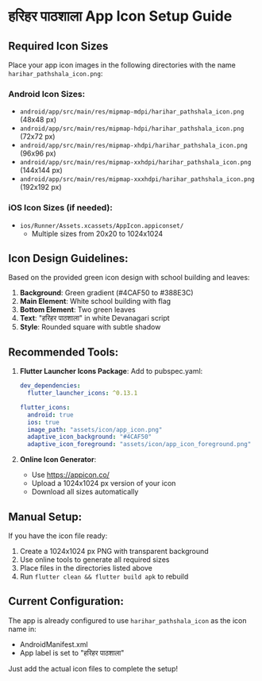 # हरिहर पाठशाला App Icon Setup Guide

## Required Icon Sizes

Place your app icon images in the following directories with the name `harihar_pathshala_icon.png`:

### Android Icon Sizes:
- `android/app/src/main/res/mipmap-mdpi/harihar_pathshala_icon.png` (48x48 px)
- `android/app/src/main/res/mipmap-hdpi/harihar_pathshala_icon.png` (72x72 px)
- `android/app/src/main/res/mipmap-xhdpi/harihar_pathshala_icon.png` (96x96 px)
- `android/app/src/main/res/mipmap-xxhdpi/harihar_pathshala_icon.png` (144x144 px)
- `android/app/src/main/res/mipmap-xxxhdpi/harihar_pathshala_icon.png` (192x192 px)

### iOS Icon Sizes (if needed):
- `ios/Runner/Assets.xcassets/AppIcon.appiconset/`
  - Multiple sizes from 20x20 to 1024x1024

## Icon Design Guidelines:

Based on the provided green icon design with school building and leaves:

1. **Background**: Green gradient (#4CAF50 to #388E3C)
2. **Main Element**: White school building with flag
3. **Bottom Element**: Two green leaves
4. **Text**: "हरिहर पाठशाला" in white Devanagari script
5. **Style**: Rounded square with subtle shadow

## Recommended Tools:

1. **Flutter Launcher Icons Package**: 
   Add to pubspec.yaml:
   ```yaml
   dev_dependencies:
     flutter_launcher_icons: ^0.13.1
   
   flutter_icons:
     android: true
     ios: true
     image_path: "assets/icon/app_icon.png"
     adaptive_icon_background: "#4CAF50"
     adaptive_icon_foreground: "assets/icon/app_icon_foreground.png"
   ```

2. **Online Icon Generator**:
   - Use https://appicon.co/ 
   - Upload a 1024x1024 px version of your icon
   - Download all sizes automatically

## Manual Setup:

If you have the icon file ready:

1. Create a 1024x1024 px PNG with transparent background
2. Use online tools to generate all required sizes
3. Place files in the directories listed above
4. Run `flutter clean && flutter build apk` to rebuild

## Current Configuration:

The app is already configured to use `harihar_pathshala_icon` as the icon name in:
- AndroidManifest.xml
- App label is set to "हरिहर पाठशाला"

Just add the actual icon files to complete the setup!
